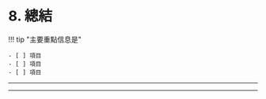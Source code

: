 <!--
CO_OP_TRANSLATOR_METADATA:
{
  "original_hash": "ef7f514ede16a170411752b56bedaa5a",
  "translation_date": "2025-09-24T09:10:47+00:00",
  "source_file": "workshop/docs/instructions/7-Wrap-up.md",
  "language_code": "hk"
}
-->
# 8. 總結

!!! tip "主要重點信息是"

    - [ ] 項目
    - [ ] 項目
    - [ ] 項目

---

---


